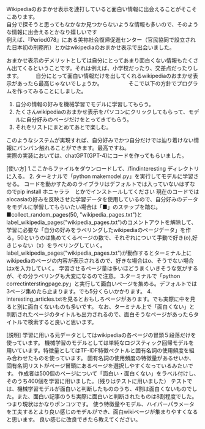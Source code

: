 Wikipediaのおまかせ表示を連打していると面白い情報に出会えることがそこそこあります。  
自分で探そうと思ってもなかなか見つからないような情報も多いので、そのような情報に出会えるとかなり嬉しいです  
例えば、『Period078』にある美祢社会復帰促進センター（官民協同で設立された日本初の刑務所）とかはwikipediaのおまかせ表示で出会いました。      　　

おまかせ表示のデメリットとしては自分にとってあまり面白くない情報もたくさん出てくるということです。それは例えば、小学校だったり、交差点だったりします。    　　
自分にとって面白い情報だけを出してくれるwikipediaのおまかせ表示があったら最高じゃないでしょうか。  　　
　　
そこで以下の方針でプログラムを作ってみることにしました。  　　
1. 自分の情報の好みを機械学習でモデルに学習してもらう。  　　
2. たくさんwikipediaのおまかせ表示をパソコンにクリックしてもらって、モデルに自分好みのページだけをとってきてもらう。  
3. それをリストにまとめてあとで楽しむ。  

このようなシステムが実現すれば、自分好みでかつ自分だけでは辿り着けない情報にバンバン触れることができます。最高ですね。  
実際の実装においては、chatGPT(GPT-4)にコードを作ってもらいました。  

[使い方]
1.ここからファイルをダウンロードして、/findinteresting ディレクトリに入る。
2. ターミナルで「python makemodel.py」を実行してモデルに学習させる。
コードを動かすためのライブラリはデフォルトでは入っていないはずなのでpip install ホニャララ　とかでインストールしてください
現在のコードではalocasiaの好みを反映させた学習データを使用しているので、自分好みのデータをモデルに学習してもらいたい場合は「■」のステップを踏む。
■collect_random_pages(50, "wikipedia_pages.txt")とlabel_wikipedia_pages("wikipedia_pages.txt")のコメントアウトを解除して、
学習に必要な「自分の好みをラベリングしたwikipediaのページデータ」を作る。50というのは集めてくるページの数で、それぞれについて手動で好き(o),好きじゃない（x）をラベリングしていく。
label_wikipedia_pages("wikipedia_pages.txt")が動作するとターミナル上にwikipediaのページの内容が表示されるので、好きな場合はo、そうでない場合はxを入力していく。
学習させるページ量は多いほどうまくいきそうな気がするが、その分ラベリングも大変になるので注意。
3.ターミナルで「python correctinterstingpage.py」と実行して面白いページを集める。デフォルトでは3ページ集めたら止まります。でも5分くらいかかります。
4. interesting_articles.txtを見るとおもしろページがあります。でも実際に中を見ると別に面白くないものも多いです。
なお、ターミナル上で「面白くない」と判断されたページのタイトルも出力されるので、面白そうなページがあったらタイトルで検索すると良いと思います。

[説明]
学習に用いる元データとしてはwikipediaの各ページの冒頭５段落だけを使っています。
機械学習のモデルとしては単純なロジスティック回帰モデルを用いています。特徴量としてはTF-IDF特徴ベクトルと固有名詞の使用頻度を組み合わせたものを使っています。
固有名詞の使用頻度の特徴量があるせいか、固有名詞リストがページ冒頭にあるページを選択しやすくなっているみたいです。
作成者は500個のページについて「面白い・面白くない」をラベル付けし、そのうち400個を学習に用いました。（残りはテストに用いました）
テストでは、機械学習モデルが面白いと判断したもののうち、4割は面白くないものでした。また、面白い記事のうち実際に面白いと判断されたものは8割程度でした。
つまり現状はかなりポンコツです。
使う特徴量やモデル、ハイパーパラメータを工夫するとより良い感じのモデルができ、面白wikiページが集まりやすくなると思います。
良い感じに改良できたら教えてください。


